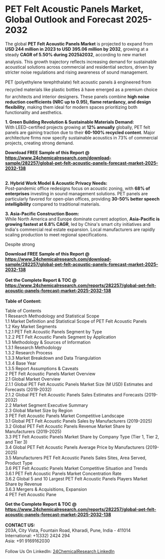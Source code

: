 <h1>PET Felt Acoustic Panels Market, Global Outlook and Forecast 2025-2032</h1><p>The global <strong>PET Felt Acoustic Panels Market</strong> is projected to expand from <strong>USD 244 million in 2023 to USD 395.06 million by 2032</strong>, growing at a steady <strong>CAGR of 5.50% during 2025â2032</strong>, according to new market analysis. This growth trajectory reflects increasing demand for sustainable acoustical solutions across commercial and residential sectors, driven by stricter noise regulations and rising awareness of sound management.</p><p>PET (polyethylene terephthalate) felt acoustic panels â engineered from recycled materials like plastic bottles â have emerged as a premium choice for architects and interior designers. These panels combine <strong>high noise reduction coefficients (NRC up to 0.95), flame retardancy, and design flexibility</strong>, making them ideal for modern spaces prioritizing both functionality and aesthetics.</p><p><strong>1. Green Building Revolution &amp; Sustainable Materials Demand:</strong><br>
With LEED-certified projects growing at <strong>12% annually</strong> globally, PET felt panels are gaining traction due to their <strong>60-100% recycled content</strong>. Major architecture firms now specify sustainable acoustics in 73% of commercial projects, creating strong demand.</p><div><b>Download FREE Sample of this Report @ 
            <a href="https://www.24chemicalresearch.com/download-sample/282257/global-pet-felt-acoustic-panels-forecast-market-2025-2032-138">
            https://www.24chemicalresearch.com/download-sample/282257/global-pet-felt-acoustic-panels-forecast-market-2025-2032-138</a></b></div><br><p><strong>2. Hybrid Work Model &amp; Acoustic Privacy Needs:</strong><br>
Post-pandemic office redesigns focus on acoustic zoning, with <strong>68% of enterprises</strong> investing in sound management solutions. PET panels are particularly favored for open-plan offices, providing <strong>30-50% better speech intelligibility</strong> compared to traditional materials.</p><p><strong>3. Asia-Pacific Construction Boom:</strong><br>
While North America and Europe dominate current adoption, <strong>Asia-Pacific is growing fastest at 6.8% CAGR</strong>, led by China's smart city initiatives and India's commercial real estate expansion. Local manufacturers are rapidly scaling production to meet regional specifications.</p><p>Despite strong</p><div><b>Download FREE Sample of this Report @ 
            <a href="https://www.24chemicalresearch.com/download-sample/282257/global-pet-felt-acoustic-panels-forecast-market-2025-2032-138">
            https://www.24chemicalresearch.com/download-sample/282257/global-pet-felt-acoustic-panels-forecast-market-2025-2032-138</a></b></div><br><div><b>Get the Complete Report & TOC @ 
            <a href="https://www.24chemicalresearch.com/reports/282257/global-pet-felt-acoustic-panels-forecast-market-2025-2032-138">
            https://www.24chemicalresearch.com/reports/282257/global-pet-felt-acoustic-panels-forecast-market-2025-2032-138</a></b></div><br>
            <b>Table of Content:</b><p>Table of Contents<br />
1 Research Methodology and Statistical Scope<br />
1.1 Market Definition and Statistical Scope of PET Felt Acoustic Panels<br />
1.2 Key Market Segments<br />
1.2.1 PET Felt Acoustic Panels Segment by Type<br />
1.2.2 PET Felt Acoustic Panels Segment by Application<br />
1.3 Methodology & Sources of Information<br />
1.3.1 Research Methodology<br />
1.3.2 Research Process<br />
1.3.3 Market Breakdown and Data Triangulation<br />
1.3.4 Base Year<br />
1.3.5 Report Assumptions & Caveats<br />
2 PET Felt Acoustic Panels Market Overview<br />
2.1 Global Market Overview<br />
2.1.1 Global PET Felt Acoustic Panels Market Size (M USD) Estimates and Forecasts (2019-2032)<br />
2.1.2 Global PET Felt Acoustic Panels Sales Estimates and Forecasts (2019-2032)<br />
2.2 Market Segment Executive Summary<br />
2.3 Global Market Size by Region<br />
3 PET Felt Acoustic Panels Market Competitive Landscape<br />
3.1 Global PET Felt Acoustic Panels Sales by Manufacturers (2019-2025)<br />
3.2 Global PET Felt Acoustic Panels Revenue Market Share by Manufacturers (2019-2025)<br />
3.3 PET Felt Acoustic Panels Market Share by Company Type (Tier 1, Tier 2, and Tier 3)<br />
3.4 Global PET Felt Acoustic Panels Average Price by Manufacturers (2019-2025)<br />
3.5 Manufacturers PET Felt Acoustic Panels Sales Sites, Area Served, Product Type<br />
3.6 PET Felt Acoustic Panels Market Competitive Situation and Trends<br />
3.6.1 PET Felt Acoustic Panels Market Concentration Rate<br />
3.6.2 Global 5 and 10 Largest PET Felt Acoustic Panels Players Market Share by Revenue<br />
3.6.3 Mergers & Acquisitions, Expansion<br />
4 PET Felt Acoustic Pane</p><div><b>Get the Complete Report & TOC @ 
            <a href="https://www.24chemicalresearch.com/reports/282257/global-pet-felt-acoustic-panels-forecast-market-2025-2032-138">
            https://www.24chemicalresearch.com/reports/282257/global-pet-felt-acoustic-panels-forecast-market-2025-2032-138</a></b></div><br><b>CONTACT US:</b><br>
            203A, City Vista, Fountain Road, Kharadi, Pune, India - 411014<br>
            International: +1(332) 2424 294<br>
            Asia: +91 9169162030 <br><br>
            Follow Us On LinkedIn: <a href="https://www.linkedin.com/company/24chemicalresearch/">24ChemicalResearch LinkedIn</a>